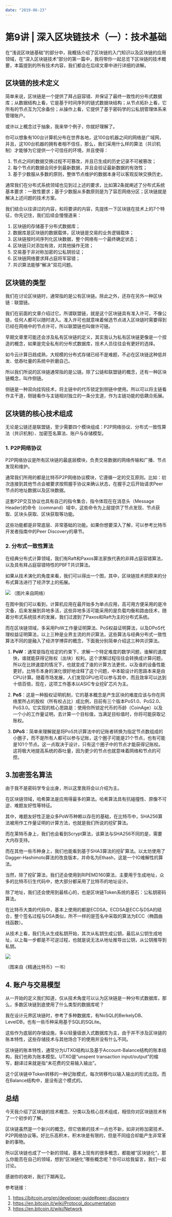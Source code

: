 ```yaml
---
date: "2019-06-23"
---  
```

      
# 第9讲 | 深入区块链技术（一）：技术基础
在“浅说区块链基础”的部分中，我概括介绍了区块链的入门知识以及区块链的应用领域，在“深入区块链技术”部分的第一篇中，我将带你一起总览下区块链的技术概要，本篇提到的所有技术内容，我们都会在后续文章中进行详细的讲解。

## 区块链的技术定义

简单来说，区块链是一个提供了拜占庭容错、并保证了最终一致性的分布式数据库；从数据结构上看，它是基于时间序列的链式数据块结构；从节点拓扑上看，它所有的节点互为冗余备份；从操作上看，它提供了基于密码学的公私钥管理体系来管理账户。

或许以上概念过于抽象，我来举个例子，你就好理解了。

你可以想象有100台计算机分布在世界各地，这100台机器之间的网络是广域网，并且，这100台机器的拥有者相不信任，那么，我们采用什么样的算法（共识机制）才能够为它提供一个可信任的环境，并且使得：

1.  节点之间的数据交换过程不可篡改，并且已生成的历史记录不可被篡改；
2.  每个节点的数据会同步到最新数据，并且会验证最新数据的有效性；
3.  基于少数服从多数的原则，整体节点维护的数据本身可以客观反映交换历史。

通常我们在分布式系统领域也见到过上述的要求，比如第2条就阐述了分布式系统基本要求：一致性要求；基于少数服从多数原则是为了容忍网络分区；区块链就是解决上述问题的技术方案。

我们结合以往讲过的内容，和将要讲的内容，先提炼一下区块链在技术上的7个特征，你先记住，我们后续会慢慢道来：

1.  区块链的存储基于分布式数据库；
2.  数据库是区块链的数据载体，区块链是交易的业务逻辑载体；
3.  区块链按时间序列化区块数据，整个网络有一个最终确定状态；
4.  区块链只对添加有效，对其他操作无效；
5.  交易基于非对称加密的公私钥验证；
6.  区块链网络要求拜占庭将军容错；
7.  共识算法能够“解决”双花问题。

## 区块链的类型

我们在讨论区块链时，通常指的是公有区块链。除此之外，还存在另外一种区块链：联盟链。

我们在前面的文章介绍过它。所谓联盟链，就是这个区块链具有准入许可，不像公链，任何人都可以随时进入。准入许可也就意味着候选节点进入区块链时需要得到已经在网络中的节点许可，所以联盟链也叫做许可链。

早期文章里可能还会涉及私有区块链的定义，其实我认为私有区块链更像是一个捏造的概念，如果是完全私有的分布式数据库，技术人员往往会有更好的选择。

如今云计算日趋成熟，大规模的分布式存储已经不是难题，不必在区块链这种低并发、低吞吐量的系统中折磨自己。

所以我们所说的区块链通常指的是公链。除了公链和联盟链的概念，还有一种区块链概念，叫作侧链。

侧链是一种双向挂钩技术，将主链中的代币锁定到侧链中使用。所以可以将主链看作主干道，侧链看作与主链相对独立的一条分支道，作为主链功能的低耦合拓展。

## 区块链的核心技术组成

无论是公链还是联盟链，至少需要四个模块组成：P2P网络协议、分布式一致性算法（共识机制）、加密签名算法、账户与存储模型。

<!-- [[[read_end]]] -->

### 1\. P2P网络协议

P2P网络协议是所有区块链的最底层模块，负责交易数据的网络传输和广播、节点发现和维护。

通常我们所用的都是比特币P2P网络协议模块，它遵循一定的交互原则。比如：初次连接到其他节点会被要求按照握手协议来确认状态，在握手之后开始请求Peer节点的地址数据以及区块数据。

这套P2P交互协议也具有自己的指令集合，指令体现在在消息头（Message Header\)的命令（command）域中，这些命令为上层提供了节点发现、节点获取、区块头获取、区块获取等功能。

这些功能都是非常底层、非常基础的功能。如果你想要深入了解，可以参考比特币开发者指南中的Peer Discovery的章节。

### 2\. 分布式一致性算法

在经典分布式计算领域，我们有Raft和Paxos算法家族代表的非拜占庭容错算法，以及具有拜占庭容错特性的PBFT共识算法。

如果从技术演化的角度来看，我们可以得出一个图，其中，区块链技术把原来的分布式算法进行了经济学上的拓展。

![](./httpsstatic001geekbangorgresourceimagedaabda733238ba80f4b45ddfa5f5f005f3ab.png) （图片来自网络）

在图中我们可以看到，计算机应用在最开始多为单点应用，高可用方便采用的是冷灾备，后来发展到异地多活，这些异地多活可能采用的是负载均衡和路由技术，随着分布式系统技术的发展，我们过渡到了Paxos和Raft为主的分布式系统。

而在区块链领域，多采用PoW工作量证明算法、PoS权益证明算法，以及DPoS代理权益证明算法，以上三种是业界主流的共识算法，这些算法与经典分布式一致性算法不同的是融入了经济学博弈的概念，下面我分别简单介绍这三种共识算法。

1.  **PoW**：通常是指在给定的约束下，求解一个特定难度的数学问题，谁解的速度快，谁就能获得记账权（出块）权利。这个求解过程往往会转换成计算问题，所以在比拼速度的情况下，也就变成了谁的计算方法更优，以及谁的设备性能更好。比特币本身的演化很好地诠释了这个问题，中本聪设计的思路本来是由CPU计算。随着市场发展，人们发现GPU也可以参与其中，而且效率可以达到十倍百倍，现在，这项工作基本以ASIC专业挖矿芯片为主。

2.  **PoS**：这是一种股权证明机制，它的基本概念是产生区块的难度应该与你在网络里所占的股权（所有权占比）成比例，目前有三个版本PoS1.0、PoS2.0、PoS3.0。它实现的核心思路是：使用你所锁定代币的币龄（CoinAge）以及一个小的工作量证明，去计算一个目标值，当满足目标值时，你将可能获取记账权。

3.  **DPoS**：简单来理解就是将PoS共识算法中的记账者转换为指定节点数组成的小圈子，而不是所有人都可以参与记账，这个圈子可能是21个节点，也有可能是101个节点。这一点取决于设计，只有这个圈子中的节点才能获得记账权。这将极大地提高系统的吞吐量，因为更少的节点也就意味着网络和节点的可控。

## 3.加密签名算法

由于我不是密码学专业出身，所以这里我将会以介绍为主。

在区块链领域，哈希算法是应用得最多的算法。哈希算法具有抗碰撞性、原像不可逆、难题友好性等特征。

其中，难题友好性正是众多PoW币种赖以存在的基础，在比特币中，SHA256算法被用作工作量证明的计算方法，也就是我们所说的挖矿算法。

而在莱特币身上，我们也会看到Scrypt算法，该算法与SHA256不同的是，需要大内存支持。

而在其他一些币种身上，我们也能看到基于SHA3算法的挖矿算法。以太坊使用了Dagger-Hashimoto算法的改良版本，并命名为Ethash，这是一个IO难解性的算法。

当然，除了挖矿算法，我们还会使用到RIPEMD160算法，主要用于生成地址，众多的比特币衍生代码中，绝大部分都采用了比特币的地址设计。

除了地址，我们还会使用到最核心的，也是区块链Token系统的基石：公私钥密码算法。

在比特币大类的代码中，基本上使用的都是ECDSA。ECDSA是ECC与DSA的结合，整个签名过程与DSA类似，所不一样的是签名中采取的算法为ECC（椭圆曲线函数）。

从技术上看，我们先从生成私钥开始，其次从私钥生成公钥，最后从公钥生成地址，以上每一步都是不可逆过程，也就是说无法从地址推导出公钥，从公钥推导到私钥。

![](./httpsstatic001geekbangorgresourceimaged99bd94a096cc3a6f127bf7a086128f08b9b.png)

（图来自《精通比特币》一书）

## 4\. 账户与交易模型

从一开始的定义我们知道，仅从技术角度可以认为区块链是一种分布式数据库，那么，多数区块链到底使用了什么类型的数据库呢？

我在设计元界区块链时，参考了多种数据库，有NoSQL的BerkelyDB、LevelDB，也有一些币种采用基于SQL的SQLite。

这些作为底层的存储设施，多以轻量级嵌入式数据库为主，由于并不涉及区块链的账本特性，这些存储技术与其他场合下的使用并没有什么不同。

区块链的账本特性，通常分为UTXO结构以及基于Account-Balance结构的账本结构，我们也称为账本模型。UTXO是“unspent transaction input/output”的缩写，翻译过来就是指“未花费的交易输入输出”。

这个区块链中Token转移的一种记账模式，每次转移均以输入输出的形式出现。而在Balance结构中，是没有这个模式的。

## 总结

今天我介绍了区块链的技术概念、分类以及核心技术组成，相信你对区块链技术有了一个初步的了解。

区块链虽然是一个新兴的概念，但它依赖的技术一点也不新，如非对称加密技术、P2P网络协议等。好比乐高积木，积木块是有限的，但是不同组合却能产生非常革新的事物。

所以区块链也成了一个新的领域，基本上现有的很多概念，都能被“区块链化”，那么你能否在自己的领域，想到“区块链化”哪些概念呢？你可以给我留言，我们一起讨论。

感谢你的收听，我们下期再见。

参考链接：

1.  <https://bitcoin.org/en/developer-guide#peer-discovery>
2.  <https://en.bitcoin.it/wiki/Protocol_documentation>
3.  <https://en.bitcoin.it/wiki/Network>